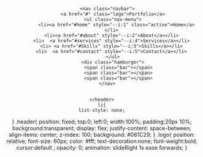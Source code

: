 
<header class="header">
       
        <nav class="navbar">
            <a href="#" class="logo">Portfolio</a>
            <ul class="nav-menu">
                <li><a href="#home" style="--i:1" class="active">Home</a>            
           </li>
           <li><a href="#about" style="--i:2">About</a></li>
           <li>  <a href="#services" style="--i:4">Services</a></li>
           <li> <a href="#Skills" style="--i:3">Skills</a></li>
           <li>  <a href="#contact" style="--i:5">Contact</a></li>
            </ul>
            <div class="hamburger">
                <span class="bar"></span>
                <span class="bar"></span>
                <span class="bar"></span>
        </nav>
       
      
    </header>
    li{
    list-style: none;
}
.header{
    position: fixed;
    top:0;
    left:0;
    width:100%;
    padding:20px 10%;
    background:transparent;
    display: flex;
    justify-content: space-between;
    align-items: center;
    z-index: 100;
    background: #081C29;
}
.logo{
    position: relative;
    font-size: 60px;
    color: #fff;
    text-decoration:none;
    font-weight:bold;
    cursor:default ;
    opacity: 0;
    animation: slideRight 1s ease forwards;
}